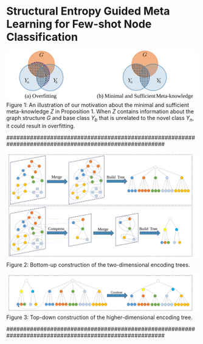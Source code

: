 # Structural Entropy Guided Meta Learning for Few-shot Node Classification


![fig1](./fig1.svg)  
Figure 1: An illustration of our motivation about the minimal and sufficient meta-knowledge *Z* in Proposition 1. When *Z* contains information about the graph structure *G* and base class *Y<sub>b</sub>* that is unrelated to the novel class *Y<sub>n</sub>*, it could result in overfitting.


#######################################################################################################  

![fig2](./fig2.svg)  
Figure 2: Bottom-up construction of the two-dimensional encoding trees. 

![fig3](./fig3.svg)  
Figure 3: Top-down construction of the higher-dimensional encoding tree.  

#######################################################################################################
